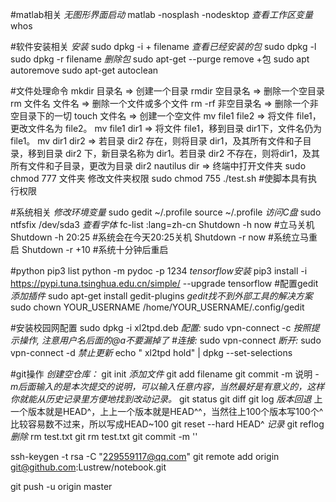 #matlab相关
*无图形界面启动*
matlab -nosplash -nodesktop
*查看工作区变量*
whos

#软件安装相关
*安装*
sudo dpkg -i + filename
*查看已经安装的包*
sudo dpkg -l
sudo dpkg -r filename
*删除包*
sudo apt-get --purge remove +包
sudo apt autoremove
sudo apt-get autoclean

#文件处理命令
mkdir 目录名         => 创建一个目录
rmdir 空目录名      => 删除一个空目录
rm 文件名 文件名   => 删除一个文件或多个文件
rm -rf 非空目录名 => 删除一个非空目录下的一切
touch 文件名        => 创建一个空文件
mv file1 file2    => 将文件 file1，更改文件名为 file2。
mv file1 dir1    => 将文件 file1，移到目录 dir1下，文件名仍为 file1。
mv dir1 dir2    => 若目录 dir2 存在，则将目录 dir1，及其所有文件和子目录，移到目录 dir2 下，新目录名称为 dir1。若目录 dir2 不存在，则将dir1，及其所有文件和子目录，更改为目录 dir2
nautilus dir => 终端中打开文件夹
sudo chmod 777 文件夹    修改文件夹权限
sudo chmod 755 ./test.sh  #使脚本具有执行权限

#系统相关
*修改环境变量*
sudo gedit ~/.profile
source ~/.profile
*访问C盘*
sudo ntfsfix /dev/sda3
*查看字体*
fc-list :lang=zh-cn
Shutdown -h now #立马关机
Shutdown -h 20:25 #系统会在今天20:25关机
Shutdown -r now #系统立马重启
Shutdown -r +10 #系统十分钟后重启
 



#python
pip3 list
python -m pydoc -p 1234
*tensorflow安装*
pip3 install -i https://pypi.tuna.tsinghua.edu.cn/simple/ --upgrade tensorflow 
#配置gedit
*添加插件*
sudo apt-get install gedit-plugins
*gedit找不到外部工具的解决方案*
sudo chown YOUR_USERNAME /home/YOUR_USERNAME/.config/gedit


#安装校园网配置
sudo dpkg -i xl2tpd.deb
*配置:*
sudo vpn-connect -c
*按照提示操作, 注意用户名后面的@a不要漏掉了*
*#连接:*
sudo vpn-connect
*断开:*
sudo vpn-connect -d
*禁止更新*
echo " xl2tpd hold" | dpkg --set-selections

#git操作
*创建空仓库：*
git init
*添加文件*
git add filename
git commit -m 说明
*-m后面输入的是本次提交的说明，可以输入任意内容，当然最好是有意义的，这样你就能从历史记录里方便地找到改动记录。*
git status
git diff
git log
*版本回退*
上一个版本就是HEAD^，上上一个版本就是HEAD^^，当然往上100个版本写100个^比较容易数不过来，所以写成HEAD~100
git reset --hard HEAD^
*记录*
git reflog
*删除*
rm test.txt
git rm test.txt
git commit -m ''

ssh-keygen -t rsa -C "229559117@qq.com"
git remote add origin git@github.com:Lustrew/notebook.git

git push -u origin master
